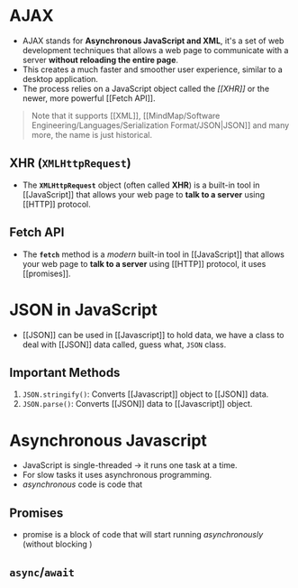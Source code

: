 # AJAX
- AJAX stands for **Asynchronous JavaScript and XML**, it's a set of web development techniques that allows a web page to communicate with a server **without reloading the entire page**.
- This creates a much faster and smoother user experience, similar to a desktop application.
- The process relies on a JavaScript object called the *[[XHR]]* or the newer, more powerful [[Fetch API]].
> Note that it supports [[XML]], [[MindMap/Software Engineering/Languages/Serialization Format/JSON|JSON]] and many more, the name is just historical.
## XHR (`XMLHttpRequest`)
- The **`XMLHttpRequest`** object (often called **XHR**) is a built-in tool in [[JavaScript]] that allows your web page to **talk to a server** using [[HTTP]] protocol.
## Fetch API
- The **`fetch`** method is a *modern* built-in tool in [[JavaScript]] that allows your web page to **talk to a server** using [[HTTP]] protocol, it uses [[promises]].
# JSON in JavaScript
- [[JSON]] can be used in [[Javascript]] to hold data, we have a class to deal with [[JSON]] data called, guess what, `JSON` class.
## Important Methods
1. `JSON.stringify()`: Converts [[Javascript]] object to [[JSON]] data.
2. `JSON.parse()`: Converts [[JSON]] data to [[Javascript]] object.

# Asynchronous Javascript
- JavaScript is single-threaded → it runs one task at a time.
- For slow tasks it uses asynchronous programming.
- *asynchronous* code is code that 
## Promises
- promise is a block of code that will start running *asynchronously* (without blocking )
## `async`/`await`
